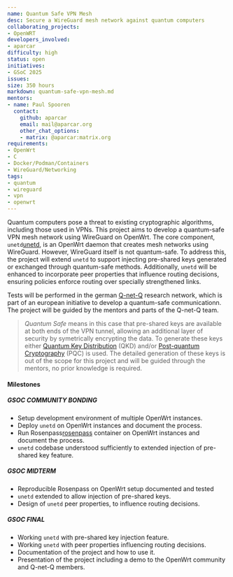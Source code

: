 ```yaml
---
name: Quantum Safe VPN Mesh
desc: Secure a WireGuard mesh network against quantum computers
collaborating_projects:
- OpenWRT
developers_involved:
- aparcar
difficulty: high
status: open
initiatives:
- GSoC 2025
issues:
size: 350 hours
markdown: quantum-safe-vpn-mesh.md
mentors:
- name: Paul Spooren
  contact:
    github: aparcar
    email: mail@aparcar.org
    other_chat_options:
    - matrix: @aparcar:matrix.org
requirements:
- OpenWrt
- C
- Docker/Podman/Containers
- WireGuard/Networking
tags:
- quantum
- wireguard
- vpn
- openwrt
---
```


Quantum computers pose a threat to existing cryptographic algorithms, including
those used in VPNs. This project aims to develop a quantum-safe VPN mesh network
using WireGuard on OpenWrt. The core component, `unetd`[unetd], is an OpenWrt daemon
that creates mesh networks using WireGuard. However, WireGuard itself is not
quantum-safe. To address this, the project will extend `unetd` to support
injecting pre-shared keys generated or exchanged through quantum-safe methods.
Additionally, `unetd` will be enhanced to incorporate peer properties that
influence routing decisions, ensuring policies enforce routing over specially
strengthened links.

Tests will be performed in the german [Q-net-Q][qnq] research network, which is part of
an european initiative to develop a quantum-safe communicationn. The project
will be guided by the mentors and parts of the Q-net-Q team.

> *Quantum Safe* means in this case that pre-shared keys are available at both
ends of the VPN tunnel, allowing an additional layer of security by symetrically
encrypting the data. To generate these keys either [Quantum Key
Distribution][qkd] (QKD) and/or [Post-quantum Cryptography][pqc] (PQC) is used.
The detailed generation of these keys is out of the scope for this project and
will be guided through the mentors, no prior knowledge is required.

[unetd]: https://github.com/openwrt/unetd
[qkd]: https://en.wikipedia.org/wiki/Quantum_key_distribution
[pqc]: https://en.wikipedia.org/wiki/Post-quantum_cryptography
[qnq]: https://q-net-q.eu

#### Milestones

##### GSOC COMMUNITY BONDING

* Setup development environment of multiple OpenWrt instances.
* Deploy `unetd` on OpenWrt instances and document the process.
* Run Rosenpass[rosenpass] container on OpenWrt instances and document the process.
* `unetd` codebase understood sufficiently to extended injection of pre-shared key feature.

[rosenpass]: https://rosenpass.eu

##### GSOC MIDTERM

* Reproducible Rosenpass on OpenWrt setup documented and tested
* `unetd` extended to allow injection of pre-shared keys.
* Design of `unetd` peer properties, to influence routing decisions.

##### GSOC FINAL

* Working `unetd` with pre-shared key injection feature.
* Working `unetd` with peer properties influencing routing decisions.
* Documentation of the project and how to use it.
* Presentation of the project including a demo to the OpenWrt community and Q-net-Q members.
